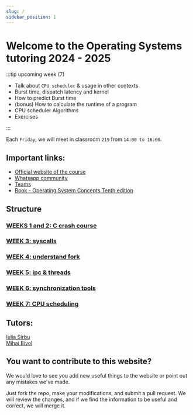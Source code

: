 ```yaml
---
slug: /
sidebar_position: 1
---
```


# Welcome to the Operating Systems tutoring 2024 - 2025

:::tip upcoming week (7)

- Talk about `CPU scheduler` & usage in other contexts
- Burst time, dispatch latency and kernel
- How to predict Burst time
- (bonus) How to calculate the runtime of a program
- CPU scheduler Algorithms
- Exercises

:::

Each `Friday`, we will meet in classroom `219` from `14:00 to 16:00`.

## Important links:

- [Official website of the course](https://cs.unibuc.ro/~pirofti/so.html)
- [Whatsapp community](https://chat.whatsapp.com/EWlXglcvkXH1K6hmEiPiDp)
- [Teams](https://tinyurl.com/TutoriatSO2-2024)
- [Book - Operating System Concepts Tenth edition](https://os.ecci.ucr.ac.cr/slides/Abraham-Silberschatz-Operating-System-Concepts-10th-2018.pdf)

## Structure

### [WEEKS 1 and 2: C crash course](https://sirbuig.github.io/operating-systems/category/weeks-1-2)

### [WEEK 3: syscalls](https://sirbuig.github.io/operating-systems/category/week-3)

### [WEEK 4: understand fork](https://sirbuig.github.io/operating-systems/category/week-4)

### [WEEK 5: ipc & threads](https://sirbuig.github.io/operating-systems/category/week-5)

### [WEEK 6: synchronization tools](https://sirbuig.github.io/operating-systems/category/week-6)

### [WEEK 7: CPU scheduling](https://sirbuig.github.io/operating-systems/category/week-7)

## Tutors:

[Iulia Sirbu](https://github.com/sirbuig)  
[Mihai Bivol](https://github.com/MihaiB-dev)

## You want to contribute to this website?

We would love to see you add new useful things to the website or point out any mistakes we've made.

Just fork the repo, make your modifications, and submit a pull request. We will review the changes, and if we find the information to be useful and correct, we will merge it.
